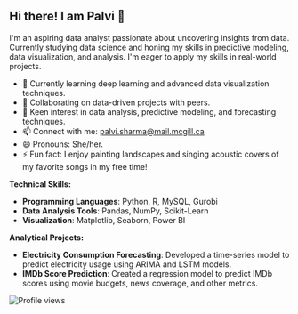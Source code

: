 ## Hi there! I am Palvi 👋
I'm an aspiring data analyst passionate about uncovering insights from data. Currently studying data science and honing my skills in predictive modeling, data visualization, and analysis. I'm eager to apply my skills in real-world projects.

- 🌱 Currently learning deep learning and advanced data visualization techniques.
- 🔭 Collaborating on data-driven projects with peers.
- 💬 Keen interest in data analysis, predictive modeling, and forecasting techniques.
- 📫 Connect with me: palvi.sharma@mail.mcgill.ca
- 😄 Pronouns: She/her.
- ⚡ Fun fact: I enjoy painting landscapes and singing acoustic covers of my favorite songs in my free time!

**Technical Skills:**
- **Programming Languages**: Python, R, MySQL, Gurobi
- **Data Analysis Tools**: Pandas, NumPy, Scikit-Learn
- **Visualization**: Matplotlib, Seaborn, Power BI

**Analytical Projects:**
- **Electricity Consumption Forecasting**: Developed a time-series model to predict electricity usage using ARIMA and LSTM models.
- **IMDb Score Prediction**: Created a regression model to predict IMDb scores using movie budgets, news coverage, and other metrics.

![Profile views](https://komarev.com/ghpvc/?username=Palvi-Sharma)
